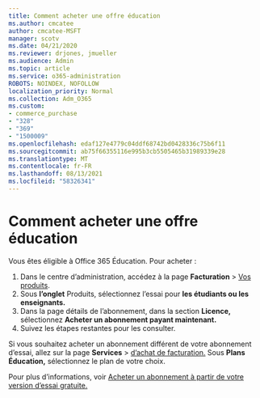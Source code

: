 ```yaml
---
title: Comment acheter une offre éducation
ms.author: cmcatee
author: cmcatee-MSFT
manager: scotv
ms.date: 04/21/2020
ms.reviewer: drjones, jmueller
ms.audience: Admin
ms.topic: article
ms.service: o365-administration
ROBOTS: NOINDEX, NOFOLLOW
localization_priority: Normal
ms.collection: Adm_O365
ms.custom:
- commerce_purchase
- "328"
- "369"
- "1500009"
ms.openlocfilehash: edaf127e4779c04ddf68742bd0428336c75b6f11
ms.sourcegitcommit: ab75f66355116e995b3cb5505465b31989339e28
ms.translationtype: MT
ms.contentlocale: fr-FR
ms.lasthandoff: 08/13/2021
ms.locfileid: "58326341"
---
```

# <a name="how-to-purchase-an-education-offer"></a>Comment acheter une offre éducation

Vous êtes éligible à Office 365 Éducation. Pour acheter :
  
1. Dans le centre d’administration, accédez à la page **Facturation** \> [Vos produits](https://go.microsoft.com/fwlink/p/?linkid=842054).
2. Sous **l’onglet** Produits, sélectionnez l’essai pour **les étudiants ou les enseignants.**
3. Dans la page détails de l’abonnement, dans la section **Licence,** sélectionnez **Acheter un abonnement payant maintenant.**
4. Suivez les étapes restantes pour les consulter.

Si vous souhaitez acheter un abonnement différent de votre abonnement d’essai, allez sur la page **Services** \> [d’achat de facturation.](https://go.microsoft.com/fwlink/p/?linkid=868433) Sous **Plans Éducation,** sélectionnez le plan de votre choix.

Pour plus d’informations, voir [Acheter un abonnement à partir de votre version d’essai gratuite.](https://docs.microsoft.com/microsoft-365/commerce/try-or-buy-microsoft-365#buy-a-subscription-from-your-free-trial)